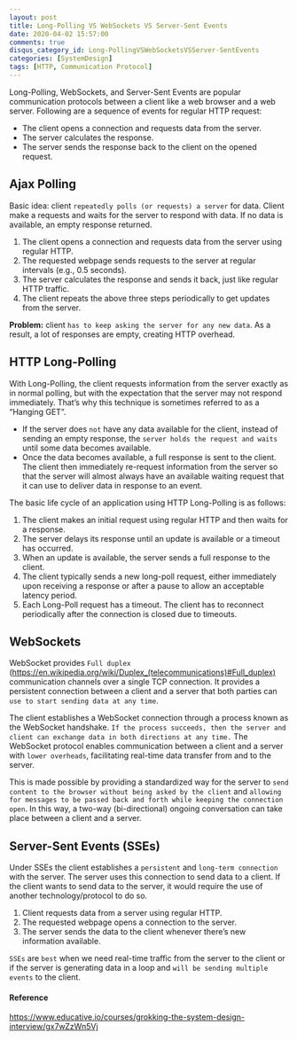 ```yaml
---
layout: post
title: Long-Polling VS WebSockets VS Server-Sent Events
date: 2020-04-02 15:57:00
comments: true
disqus_category_id: Long-PollingVSWebSocketsVSServer-SentEvents
categories: [SystemDesign]
tags: [HTTP, Communication Protocol]
---
```


Long-Polling, WebSockets, and Server-Sent Events are popular communication protocols between a client like a web browser and a web server. Following are a sequence of events for regular HTTP request:

- The client opens a connection and requests data from the server.
- The server calculates the response.
- The server sends the response back to the client on the opened request.

## Ajax Polling

Basic idea: client `repeatedly polls (or requests) a server` for data. Client make a requests and waits for the server to respond with data. If no data is available, an empty response returned.

1. The client opens a connection and requests data from the server using regular HTTP.
2. The requested webpage sends requests to the server at regular intervals (e.g., 0.5 seconds).
3. The server calculates the response and sends it back, just like regular HTTP traffic.
4. The client repeats the above three steps periodically to get updates from the server.

**Problem:** client `has to keep asking the server for any new data`. As a result, a lot of responses are empty, creating HTTP overhead.

## HTTP Long-Polling

With Long-Polling, the client requests information from the server exactly as in normal polling, but with the expectation that the server may not respond immediately. That’s why this technique is sometimes referred to as a “Hanging GET”.

- If the server does `not` have any data available for the client, instead of sending an empty response, the `server holds the request and waits` until some data becomes available.
- Once the data becomes available, a full response is sent to the client. The client then immediately re-request information from the server so that the server will almost always have an available waiting request that it can use to deliver data in response to an event.

The basic life cycle of an application using HTTP Long-Polling is as follows:

1. The client makes an initial request using regular HTTP and then waits for a response.
2. The server delays its response until an update is available or a timeout has occurred.
3. When an update is available, the server sends a full response to the client.
4. The client typically sends a new long-poll request, either immediately upon receiving a response or after a pause to allow an acceptable latency period.
5. Each Long-Poll request has a timeout. The client has to reconnect periodically after the connection is closed due to timeouts.

## WebSockets

WebSocket provides `Full duplex` (<https://en.wikipedia.org/wiki/Duplex_(telecommunications)#Full_duplex)> communication channels over a single TCP connection. It provides a persistent connection between a client and a server that both parties can `use to start sending data at any time`. 

The client establishes a WebSocket connection through a process known as the WebSocket handshake. `If the process succeeds, then the server and client can exchange data in both directions at any time.` The WebSocket protocol enables communication between a client and a server with `lower overheads`, facilitating real-time data transfer from and to the server. 

This is made possible by providing a standardized way for the server to `send content to the browser without being asked by the client` and `allowing for messages to be passed back and forth while keeping the connection open`. In this way, a two-way (bi-directional) ongoing conversation can take place between a client and a server.

## Server-Sent Events (SSEs)

Under SSEs the client establishes a `persistent` and `long-term connection` with the server. The server uses this connection to send data to a client. If the client wants to send data to the server, it would require the use of another technology/protocol to do so.

1. Client requests data from a server using regular HTTP.
2. The requested webpage opens a connection to the server.
3. The server sends the data to the client whenever there’s new information available.

`SSEs` are `best` when we need real-time traffic from the server to the client or if the server is generating data in a loop and `will be sending multiple events` to the client.

#### Reference

<https://www.educative.io/courses/grokking-the-system-design-interview/gx7wZzWn5Vj>